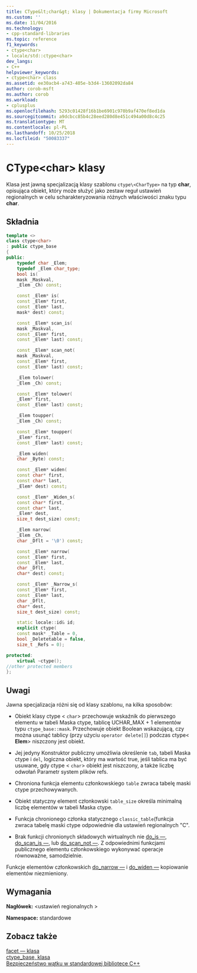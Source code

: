 ```yaml
---
title: CType&lt;char&gt; klasy | Dokumentacja firmy Microsoft
ms.custom: ''
ms.date: 11/04/2016
ms.technology:
- cpp-standard-libraries
ms.topic: reference
f1_keywords:
- ctype<char>
- locale/std::ctype<char>
dev_langs:
- C++
helpviewer_keywords:
- ctype<char> class
ms.assetid: ee30acb4-a743-405e-b3d4-13602092da84
author: corob-msft
ms.author: corob
ms.workload:
- cplusplus
ms.openlocfilehash: 5293c01428f16b1be6901c970b9af470ef8ed1da
ms.sourcegitcommit: a9dcbcc85b4c28eed280d8e451c494a00d8c4c25
ms.translationtype: MT
ms.contentlocale: pl-PL
ms.lasthandoff: 10/25/2018
ms.locfileid: "50083337"
---
```

# <a name="ctypeltchargt-class"></a>CType&lt;char&gt; klasy

Klasa jest jawną specjalizacją klasy szablonu `ctype\<CharType>` na typ **char**, opisująca obiekt, który może służyć jako zestaw reguł ustawień regionalnych w celu scharakteryzowania różnych właściwości znaku typu **char**.

## <a name="syntax"></a>Składnia

```cpp
template <>
class ctype<char>
: public ctype_base
{
public:
    typedef char _Elem;
    typedef _Elem char_type;
    bool is(
    mask _Maskval,
    _Elem _Ch) const;

    const _Elem* is(
    const _Elem* first,
    const _Elem* last,
    mask* dest) const;

    const _Elem* scan_is(
    mask _Maskval,
    const _Elem* first,
    const _Elem* last) const;

    const _Elem* scan_not(
    mask _Maskval,
    const _Elem* first,
    const _Elem* last) const;

    _Elem tolower(
    _Elem _Ch) const;

    const _Elem* tolower(
    _Elem* first,
    const _Elem* last) const;

    _Elem toupper(
    _Elem _Ch) const;

    const _Elem* toupper(
    _Elem* first,
    const _Elem* last) const;

    _Elem widen(
    char _Byte) const;

    const _Elem* widen(
    const char* first,
    const char* last,
    _Elem* dest) const;

    const _Elem* _Widen_s(
    const char* first,
    const char* last,
    _Elem* dest,
    size_t dest_size) const;

    _Elem narrow(
    _Elem _Ch,
    char _Dflt = '\0') const;

    const _Elem* narrow(
    const _Elem* first,
    const _Elem* last,
    char _Dflt,
    char* dest) const;

    const _Elem* _Narrow_s(
    const _Elem* first,
    const _Elem* last,
    char _Dflt,
    char* dest,
    size_t dest_size) const;

    static locale::id& id;
    explicit ctype(
    const mask* _Table = 0,
    bool _Deletetable = false,
    size_t _Refs = 0);

protected:
    virtual ~ctype();
//other protected members
};
```

## <a name="remarks"></a>Uwagi

Jawna specjalizacja różni się od klasy szablonu, na kilka sposobów:

- Obiekt klasy ctype < `char`> przechowuje wskaźnik do pierwszego elementu w tabeli Maska ctype, tablicę UCHAR_MAX + 1 elementów typu `ctype_base::mask`. Przechowuje obiekt Boolean wskazującą, czy można usunąć tablicy (przy użyciu `operator delete[]`) podczas ctype\< **Elem**> niszczony jest obiekt.

- Jej jedyny Konstruktor publiczny umożliwia określenie `tab`, tabeli Maska ctype i `del`, logiczna obiekt, który ma wartość true, jeśli tablica ma być usuwane, gdy ctype < `char`> obiekt jest niszczony, a także liczbę odwołań Parametr system plików refs.

- Chroniona funkcja elementu członkowskiego `table` zwraca tabelę maski ctype przechowywanych.

- Obiekt statyczny element członkowski `table_size` określa minimalną liczbę elementów w tabeli Maska ctype.

- Funkcja chronionego członka statycznego `classic_table`(funkcja zwraca tabelę maski ctype odpowiednie dla ustawień regionalnych "C".

- Brak funkcji chronionych składowych wirtualnych nie [do_is —](../standard-library/ctype-class.md#do_is), [do_scan_is —](../standard-library/ctype-class.md#do_scan_is), lub [do_scan_not —](../standard-library/ctype-class.md#do_scan_not). Z odpowiednimi funkcjami publicznego elementu członkowskiego wykonywać operacje równoważne, samodzielnie.

Funkcje elementów członkowskich [do_narrow —](../standard-library/ctype-class.md#do_narrow) i [do_widen —](../standard-library/ctype-class.md#do_widen) kopiowanie elementów niezmieniony.

## <a name="requirements"></a>Wymagania

**Nagłówek:** \<ustawień regionalnych >

**Namespace:** standardowe

## <a name="see-also"></a>Zobacz także

[facet — klasa](locale-class.md#facet_class)<br/>
[ctype_base, klasa](../standard-library/ctype-base-class.md)<br/>
[Bezpieczeństwo wątku w standardowej bibliotece C++](../standard-library/thread-safety-in-the-cpp-standard-library.md)<br/>

